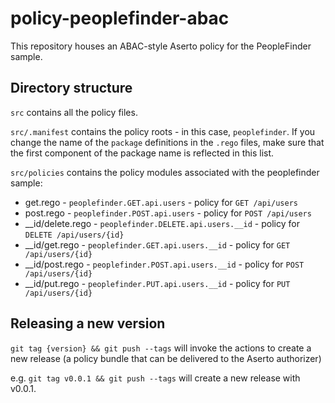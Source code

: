 # policy-peoplefinder-abac

This repository houses an ABAC-style Aserto policy for the PeopleFinder sample.

## Directory structure

`src` contains all the policy files. 

`src/.manifest` contains the policy roots - in this case, `peoplefinder`. If you change the name of the `package` definitions in the `.rego` files, make sure that the first component of the package name is reflected in this list.

`src/policies` contains the policy modules associated with the peoplefinder sample:

* get.rego - `peoplefinder.GET.api.users` - policy for `GET /api/users`
* post.rego - `peoplefinder.POST.api.users` - policy for `POST /api/users`
* __id/delete.rego - `peoplefinder.DELETE.api.users.__id` - policy for `DELETE /api/users/{id}`
* __id/get.rego - `peoplefinder.GET.api.users.__id` - policy for `GET /api/users/{id}`
* __id/post.rego - `peoplefinder.POST.api.users.__id` - policy for `POST /api/users/{id}`
* __id/put.rego - `peoplefinder.PUT.api.users.__id` - policy for `PUT /api/users/{id}`

## Releasing a new version

`git tag {version} && git push --tags` will invoke the actions to create a new release (a policy bundle that can be delivered to the Aserto authorizer)

e.g. `git tag v0.0.1 && git push --tags` will create a new release with v0.0.1.
